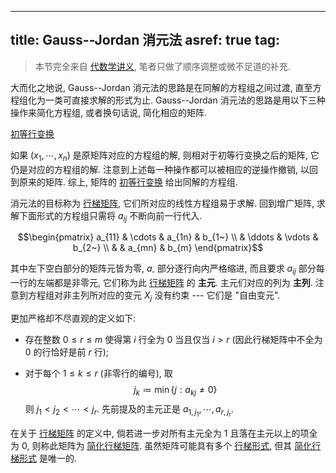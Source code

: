 
---
title: Gauss--Jordan 消元法
asref: true
tag: [](./index.md)
---

> 本节完全来自 [代数学讲义](../../bib/lectures-on-algebra.md), 笔者只做了顺序调整或微不足道的补充. 

大而化之地说, Gauss--Jordan 消元法的思路是在同解的方程组之间过渡, 直至方程组化为一类可直接求解的形式为止. Gauss--Jordan 消元法的思路是用以下三种操作来简化方程组, 或者换句话说, 简化相应的矩阵.

[初等行变换](./0143.md#:embed)

如果
$\left( x_{1},\cdots,x_{n} \right)$ 是原矩阵对应的方程组的解,
则相对于初等行变换之后的矩阵, 它仍是对应的方程组的解.
注意到上述每一种操作都可以被相应的逆操作撤销, 以回到原来的矩阵. 综上, 矩阵的 [初等行变换](./gauss-jordan-0001.md) 给出同解的方程组.

消元法的目标称为 [行梯矩阵](./row-echelon-form.md), 它们所对应的线性方程组易于求解. 回到增广矩阵, 求解下面形式的方程组只需将 $a_{ij}$ 不断向前一行代入.

$$\begin{pmatrix}
a_{11} & \cdots & a_{1n} & b_{1~} \\
       & \ddots & \vdots & b_{2~} \\
       &        & a_{mn} & b_{m}
\end{pmatrix}$$

其中左下空白部分的矩阵元皆为零, $a_\square$ 部分逐行向内严格缩进, 而且要求 $a_{ij}$ 部分每一行的左端都是非零元, 它们称为此 [行梯矩阵](./row-echelon-form.md) 的 **主元**. 主元们对应的列为 **主列**. 注意到方程组对非主列所对应的变元 $X_{j}$ 没有约束 --- 它们是 "自由变元".

更加严格却不尽直观的定义如下:

- 存在整数 $0 \leq r \leq m$ 使得第 $i$ 行全为 $0$ 当且仅当 $i > r$ (因此行梯矩阵中不全为 $0$ 的行恰好是前 $r$ 行);

- 对于每个 $1 \leq k \leq r$ (非零行的编号), 取 $$j_{k} ≔ \min\left\{ j:a_{kj} \neq 0 \right\}$$ 则 $j_{1} < j_{2} < \cdots < j_{r}$. 先前提及的主元正是 $a_{1,j_{1}},\cdots,a_{r,j_{r}}$.

在关于 [行梯矩阵](./row-echelon-form.md) 的定义中, 倘若进一步对所有主元全为 $1$ 且落在主元以上的项全为 $0$, 则称此矩阵为 [简化行梯矩阵](./reduced-row-echelon-form.md). 虽然矩阵可能具有多个 [行梯形式](./row-echelon-form.md), 但其 [简化行梯形式](./reduced-row-echelon-form.md) 是唯一的. 
